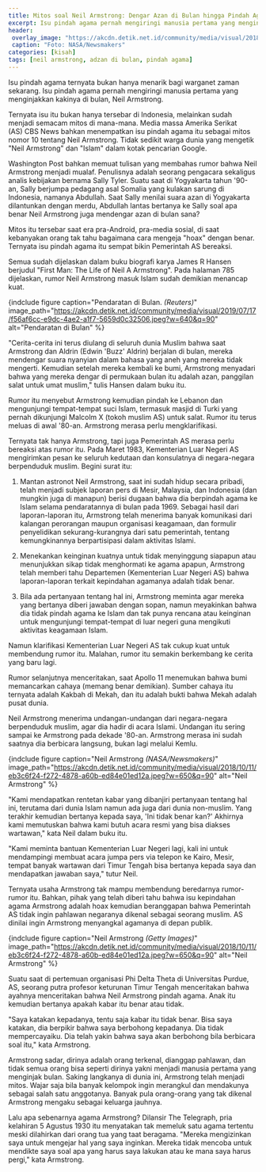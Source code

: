 ```yaml
---
title: Mitos soal Neil Armstrong: Dengar Azan di Bulan hingga Pindah Agama
excerpt: Isu pindah agama pernah mengiringi manusia pertama yang menginjakkan kakinya di bulan, Neil Armstrong
header:
 overlay_image: "https://akcdn.detik.net.id/community/media/visual/2018/12/26/c543fc85-f431-4f38-aa33-77cc5941bd02.jpeg?w=650&q=90"
 caption: "Foto: NASA/Newsmakers"
categories: [kisah]
tags: [neil armstrong, adzan di bulan, pindah agama]
---
```

Isu pindah agama ternyata bukan hanya menarik bagi warganet zaman sekarang. Isu pindah agama pernah mengiringi manusia pertama yang menginjakkan kakinya di bulan, Neil Armstrong.

Ternyata isu itu bukan hanya tersebar di Indonesia, melainkan sudah menjadi semacam mitos di mana-mana. Media massa Amerika Serikat (AS) CBS News bahkan menempatkan isu pindah agama itu sebagai mitos nomor 10 tentang Neil Armstrong. Tidak sedikit warga dunia yang mengetik "Neil Armstrong" dan "Islam" dalam kotak pencarian Google.

Washington Post bahkan memuat tulisan yang membahas rumor bahwa Neil Armstrong menjadi mualaf. Penulisnya adalah seorang pengacara sekaligus analis kebijakan bernama Sally Tyler. Suatu saat di Yogyakarta tahun '90-an, Sally berjumpa pedagang asal Somalia yang kulakan sarung di Indonesia, namanya Abdullah. Saat Sally menilai suara azan di Yogyakarta dilantunkan dengan merdu, Abdullah lantas bertanya ke Sally soal apa benar Neil Armstrong juga mendengar azan di bulan sana?

Mitos itu tersebar saat era pra-Android, pra-media sosial, di saat kebanyakan orang tak tahu bagaimana cara mengeja "hoax" dengan benar. Ternyata isu pindah agama itu sempat bikin Pemerintah AS bereaksi.

Semua sudah dijelaskan dalam buku biografi karya James R Hansen berjudul "First Man: The Life of Neil A Armstrong". Pada halaman 785 dijelaskan, rumor Neil Armstrong masuk Islam sudah demikian menancap kuat.

{indclude figure caption="Pendaratan di Bulan. *(Reuters)*" image_path="https://akcdn.detik.net.id/community/media/visual/2019/07/17/f56af6cc-e9dc-4ae2-a1f7-5659d0c32506.jpeg?w=640&q=90" alt="Pendaratan di Bulan" %}

"Cerita-cerita ini terus diulang di seluruh dunia Muslim bahwa saat Armstrong dan Aldrin (Edwin 'Buzz' Aldrin) berjalan di bulan, mereka mendengar suara nyanyian dalam bahasa yang aneh yang mereka tidak mengerti. Kemudian setelah mereka kembali ke bumi, Armstrong menyadari bahwa yang mereka dengar di permukaan bulan itu adalah azan, panggilan salat untuk umat muslim," tulis Hansen dalam buku itu.

Rumor itu menyebut Armstrong kemudian pindah ke Lebanon dan mengunjungi tempat-tempat suci Islam, termasuk masjid di Turki yang pernah dikunjungi Malcolm X (tokoh muslim AS) untuk salat. Rumor itu terus meluas di awal '80-an. Armstrong merasa perlu mengklarifikasi.

Ternyata tak hanya Armstrong, tapi juga Pemerintah AS merasa perlu bereaksi atas rumor itu. Pada Maret 1983, Kementerian Luar Negeri AS mengirimkan pesan ke seluruh kedutaan dan konsulatnya di negara-negara berpenduduk muslim. Begini surat itu:

1. Mantan astronot Neil Armstrong, saat ini sudah hidup secara pribadi, telah menjadi subjek laporan pers di Mesir, Malaysia, dan Indonesia (dan mungkin juga di manapun) berisi dugaan bahwa dia berpindah agama ke Islam selama pendaratannya di bulan pada 1969. Sebagai hasil dari laporan-laporan itu, Armstrong telah menerima banyak komunikasi dari kalangan perorangan maupun organisasi keagamaan, dan formulir penyelidikan sekurang-kurangnya dari satu pemerintah, tentang kemungkinannya berpartisipasi dalam aktivitas Islami.

2. Menekankan keinginan kuatnya untuk tidak menyinggung siapapun atau menunjukkan sikap tidak menghormati ke agama apapun, Armstrong telah memberi tahu Departemen (Kementerian Luar Negeri AS) bahwa laporan-laporan terkait kepindahan agamanya adalah tidak benar. 

3. Bila ada pertanyaan tentang hal ini, Armstrong meminta agar mereka yang bertanya diberi jawaban dengan sopan, namun meyakinkan bahwa dia tidak pindah agama ke Islam dan tak punya rencana atau keinginan untuk mengunjungi tempat-tempat di luar negeri guna mengikuti aktivitas keagamaan Islam. 

Namun klarifikasi Kementerian Luar Negeri AS tak cukup kuat untuk membendung rumor itu. Malahan, rumor itu semakin berkembang ke cerita yang baru lagi. 

Rumor selanjutnya menceritakan, saat Apollo 11 menemukan bahwa bumi memancarkan cahaya (memang benar demikian). Sumber cahaya itu ternyata adalah Kakbah di Mekah, dan itu adalah bukti bahwa Mekah adalah pusat dunia.

Neil Armstrong menerima undangan-undangan dari negara-negara berpenduduk muslim, agar dia hadir di acara Islami. Undangan itu sering sampai ke Armstrong pada dekade '80-an. Armstrong merasa ini sudah saatnya dia berbicara langsung, bukan lagi melalui Kemlu.

{indclude figure caption="Neil Armstrong *(NASA/Newsmakers)*" image_path="https://akcdn.detik.net.id/community/media/visual/2018/10/11/eb3c6f24-f272-4878-a60b-ed84e01ed12a.jpeg?w=650&q=90" alt="Neil Armstrong" %}

"Kami mendapatkan rentetan kabar yang dibanjiri pertanyaan tentang hal ini, terutama dari dunia Islam namun ada juga dari dunia non-muslim. Yang terakhir kemudian bertanya kepada saya, 'Ini tidak benar kan?' Akhirnya kami memutuskan bahwa kami butuh acara resmi yang bisa diakses wartawan," kata Neil dalam buku itu.

"Kami meminta bantuan Kementerian Luar Negeri lagi, kali ini untuk mendampingi membuat acara jumpa pers via telepon ke Kairo, Mesir, tempat banyak wartawan dari Timur Tengah bisa bertanya kepada saya dan mendapatkan jawaban saya," tutur Neil.

Ternyata usaha Armstrong tak mampu membendung beredarnya rumor-rumor itu. Bahkan, pihak yang telah diberi tahu bahwa isu kepindahan agama Armstrong adalah hoax kemudian beranggapan bahwa Pemerintah AS tidak ingin pahlawan negaranya dikenal sebagai seorang muslim. AS dinilai ingin Armstrong menyangkal agamanya di depan publik.

{indclude figure caption="Neil Armstrong *(Getty Images)*" image_path="https://akcdn.detik.net.id/community/media/visual/2018/10/11/eb3c6f24-f272-4878-a60b-ed84e01ed12a.jpeg?w=650&q=90" alt="Neil Armstrong" %}

Suatu saat di pertemuan organisasi Phi Delta Theta di Universitas Purdue, AS, seorang putra profesor keturunan Timur Tengah menceritakan bahwa ayahnya menceritakan bahwa Neil Armstrong pindah agama. Anak itu kemudian bertanya apakah kabar itu benar atau tidak.

"Saya katakan kepadanya, tentu saja kabar itu tidak benar. Bisa saya katakan, dia berpikir bahwa saya berbohong kepadanya. Dia tidak mempercayaiku. Dia telah yakin bahwa saya akan berbohong bila berbicara soal itu," kata Armstrong.

Armstrong sadar, dirinya adalah orang terkenal, dianggap pahlawan, dan tidak semua orang bisa seperti dirinya yakni menjadi manusia pertama yang menginjak bulan. Saking langkanya di dunia ini, Armstrong telah menjadi mitos. Wajar saja bila banyak kelompok ingin merangkul dan mendakunya sebagai salah satu anggotanya. Banyak pula orang-orang yang tak dikenal Armstrong mengaku sebagai keluarga jauhnya.

Lalu apa sebenarnya agama Armstrong? Dilansir The Telegraph, pria kelahiran 5 Agustus 1930 itu menyatakan tak memeluk satu agama tertentu meski dilahirkan dari orang tua yang taat beragama. "Mereka mengizinkan saya untuk mengejar hal yang saya inginkan. Mereka tidak mencoba untuk mendikte saya soal apa yang harus saya lakukan atau ke mana saya harus pergi," kata Armstrong.
